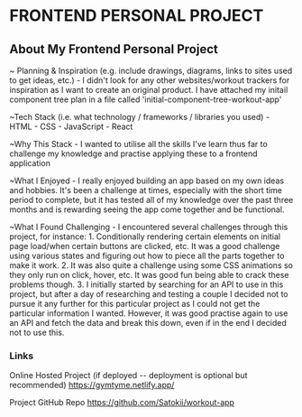 # FRONTEND PERSONAL PROJECT

## About My Frontend Personal Project

 ~ Planning & Inspiration (e.g. include drawings, diagrams, links to sites used to get ideas, etc.)
    - I didn't look for any other websites/workout trackers for inspiration as I want to create an original product. I have attached my initail component tree plan in a file called 'initial-component-tree-workout-app'

 ~Tech Stack (i.e. what technology / frameworks / libraries you used)
    - HTML
    - CSS
    - JavaScript
    - React

 ~Why This Stack
    - I wanted to utilise all the skills I've learn thus far to challenge my knowledge and practise applying these to a frontend application
  
 ~What I Enjoyed
    - I really enjoyed building an app based on my own ideas and hobbies. It's been a challenge at times, especially with the short time period to complete, but it has tested all of my knowledge over the past three months and is rewarding seeing the app come together and be functional.

 ~What I Found Challenging
    - I encountered several challenges through this project, for instance:
        1. Conditionally rendering certain elements on initial page load/when certain buttons are clicked, etc. It was a good challenge using various states and figuring out how to piece all the parts together to make it work.
        2. It was also quite a challenge using some CSS animations so they only run on click, hover, etc. It was good fun being able to crack these problems though.
        3. I initially started by searching for an API to use in this project, but after a day of researching and testing a couple I decided not to pursue it any further for this particular project as I could not get the particular information I wanted. However, it was good practise again to use an API and fetch the data and break this down, even if in the end I decided not to use this.

### Links

Online Hosted Project (if deployed -- deployment is optional but recommended)
https://gymtyme.netlify.app/

Project GitHub Repo
https://github.com/Satokii/workout-app
